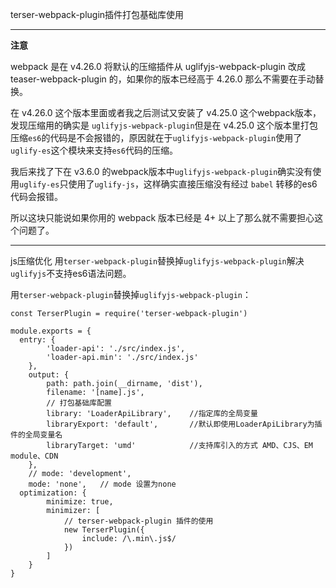 terser-webpack-plugin插件打包基础库使用

---

**注意**

webpack 是在 v4.26.0 将默认的压缩插件从 uglifyjs-webpack-plugin 改成 teaser-webpack-plugin 的，如果你的版本已经高于 4.26.0 那么不需要在手动替换。

在 v4.26.0 这个版本里面或者我之后测试又安装了 v4.25.0 这个webpack版本，发现压缩用的确实是 `uglifyjs-webpack-plugin`但是在 v4.25.0 这个版本里打包压缩`es6`的代码是不会报错的，原因就在于`uglifyjs-webpack-plugin`使用了`uglify-es`这个模块来支持`es6`代码的压缩。

我后来找了下在 v3.6.0 的webpack版本中`uglifyjs-webpack-plugin`确实没有使用`uglify-es`只使用了`uglify-js`，这样确实直接压缩没有经过 `babel` 转移的es6代码会报错。

所以这块只能说如果你用的 webpack 版本已经是 4+ 以上了那么就不需要担心这个问题了。

---

js压缩优化 用`terser-webpack-plugin`替换掉`uglifyjs-webpack-plugin`解决`uglifyjs`不支持es6语法问题。


用`terser-webpack-plugin`替换掉`uglifyjs-webpack-plugin`：

```
const TerserPlugin = require('terser-webpack-plugin')

module.exports = {
  entry: {
		'loader-api': './src/index.js',
		'loader-api.min': './src/index.js'
	},
	output: {
		path: path.join(__dirname, 'dist'),
		filename: '[name].js',
		// 打包基础库配置
		library: 'LoaderApiLibrary',	//指定库的全局变量
		libraryExport: 'default',		//默认即使用LoaderApiLibrary为插件的全局变量名
		libraryTarget: 'umd'			//支持库引入的方式 AMD、CJS、EM module、CDN
	},
	// mode: 'development',
	mode: 'none',	// mode 设置为none
  optimization: {
		minimize: true,
		minimizer: [
			// terser-webpack-plugin 插件的使用
			new TerserPlugin({
				include: /\.min\.js$/
			})
		]
	}
}
```


